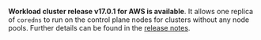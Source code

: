 **Workload cluster release v17.0.1 for AWS is available**. It allows one replica of `coredns` to run on the control plane nodes for clusters without any node pools. Further details can be found in the [release notes](https://docs.giantswarm.io/changes/workload-cluster-releases-aws/releases/aws-v17.0.1/).

